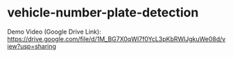 # vehicle-number-plate-detection

Demo Video (Google Drive Link): https://drive.google.com/file/d/1M_BG7X0qWI7f0YcL3pKbRWlJgkuWe08d/view?usp=sharing
